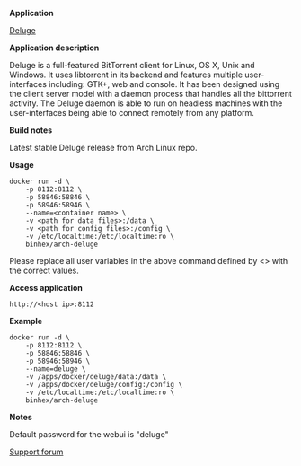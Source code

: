 **Application**

[Deluge](http://deluge-torrent.org/)

**Application description**

Deluge is a full-featured ​BitTorrent client for Linux, OS X, Unix and Windows. It uses ​libtorrent in its backend and features multiple user-interfaces including: GTK+, web and console. It has been designed using the client server model with a daemon process that handles all the bittorrent activity. The Deluge daemon is able to run on headless machines with the user-interfaces being able to connect remotely from any platform.

**Build notes**

Latest stable Deluge release from Arch Linux repo.

**Usage**
```
docker run -d \
	-p 8112:8112 \
	-p 58846:58846 \
	-p 58946:58946 \
	--name=<container name> \
	-v <path for data files>:/data \
	-v <path for config files>:/config \
	-v /etc/localtime:/etc/localtime:ro \
	binhex/arch-deluge
```

Please replace all user variables in the above command defined by <> with the correct values.

**Access application**<br>

`http://<host ip>:8112`

**Example**
```
docker run -d \
	-p 8112:8112 \
	-p 58846:58846 \
	-p 58946:58946 \
	--name=deluge \
	-v /apps/docker/deluge/data:/data \
	-v /apps/docker/deluge/config:/config \
	-v /etc/localtime:/etc/localtime:ro \
	binhex/arch-deluge
```

**Notes**<br>

Default password for the webui is "deluge"

[Support forum](http://lime-technology.com/forum/index.php?topic=45820.0)